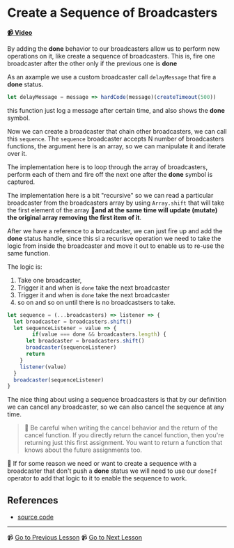 # Create a Sequence of Broadcasters

**[📹 Video](https://egghead.io/lessons/egghead-create-a-sequence-of-broadcasters)**

By adding the **done** behavior to our broadcasters allow us to perform new operations on it, like create a sequence of broadcasters. This is, fire one broadcaster after the other only if the previous one is **done**

As an axample we use a custom broadcaster call `delayMessage` that fire a **done** status.

```javascript
let delayMessage = message => hardCode(message)(createTimeout(500))
```

this function just log a message after certain time, and also shows the **done** symbol.

Now we can create a broadcaster that chain other broadcasters, we can call this  `sequence`.
The `sequence` broadcaster accepts  N number of broadcasters functions, the argument here is an array, so we can manipulate it and iterate over it.

The implementation here is to loop through the array of broadcasters, perform each of them and fire off the next one after the **done** symbol is captured.

The implementation here is a bit "recursive" so we can read a particular broadcaster from the broadcasters array by using  `Array.shift` that will take the first element of the array **🚨and at the same time will update (mutate) the original array removing the first item of it**.

After we have a reference to a broadcaster, we can just fire up and add the **done** status handle, since this si a recurisve operation we need to take the logic from inside the broadcaster and move it out to enable us to re-use the same function.



The logic is:

1. Take one broadcaster,
2. Trigger it and when is `done` take the next broadcaster
3. Trigger it and when is `done` take the next broadcaster
4. so on and so on until there is no broadcastsers to take.

```javascript
let sequence = (...broadcasters) => listener => {
  let broadcaster = broadcasters.shift()
  let sequenceListener = value => {
		if(value === done && broadcasters.length) {
      let broadcaster = broadcasters.shift()
      broadcaster(sequenceListener)
      return
    }
    listener(value)
  }
  broadcaster(sequenceListener)
}
```

The nice thing about using a sequence broadcasters is that by our definition we can cancel any broadcaster, so we can also cancel the sequence at any time.



>  🔑  Be careful when writing the cancel behavior and the return of the cancel function. If you directly return the cancel function, then you're returning just this first assignment. You want to return a function that knows about the future assignments too.



🚨 If for some reason we need or want to create a sequence with a broadcaster that don't push a **done** status we will need to use our `doneIf` operator to add that logic to it to enable the sequence to work.

## References

- [source code](https://github.com/johnlindquist/crafting-functions/blob/done-if/src/index.js#L15)

---

📹 [Go to Previous Lesson](https://egghead.io/lessons/egghead-marking-done-based-on-a-condition)
📹 [Go to Next Lesson](https://egghead.io/lessons/egghead-map-a-sequence-based-on-values)

